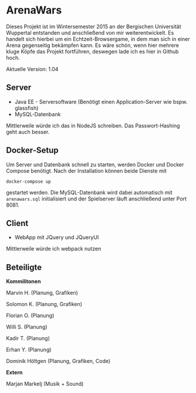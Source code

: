 # ArenaWars
Dieses Projekt ist im Wintersemester 2015 an der Bergischen Universität Wuppertal entstanden und anschließend von mir weiterentwickelt. Es handelt sich hierbei um ein Echtzeit-Browsergame, in dem man sich in einer Arena gegenseitig bekämpfen kann. Es wäre schön, wenn hier mehrere kluge Köpfe das Projekt fortführen, deswegen lade ich es hier in Github hoch.

Aktuelle Version: 1.04

## Server
* Java EE - Serversoftware (Benötigt einen Application-Server wie bspw. glassfish)
* MySQL-Datenbank

Mittlerweile würde ich das in NodeJS schreiben. Das Passwort-Hashing geht auch besser.

## Docker-Setup

Um Server und Datenbank schnell zu starten, werden Docker und Docker Compose benötigt. Nach der Installation können beide Dienste mit

```
docker-compose up
```

gestartet werden. Die MySQL-Datenbank wird dabei automatisch mit `arenawars.sql` initialisiert und der Spielserver läuft anschließend unter Port 8081.

## Client

* WebApp mit JQuery und JQueryUI

Mittlerweile würde ich webpack nutzen



## Beteiligte

**Kommilitonen**

Marvin H. (Planung, Grafiken)

Solomon K. (Planung, Grafiken)

Florian O. (Planung)

Willi S. (Planung)

Kadir T. (Planung)

Erhan Y. (Planung)

Dominik Höltgen (Planung, Grafiken, Code)

**Extern**

Marjan Markelj (Musik + Sound)
